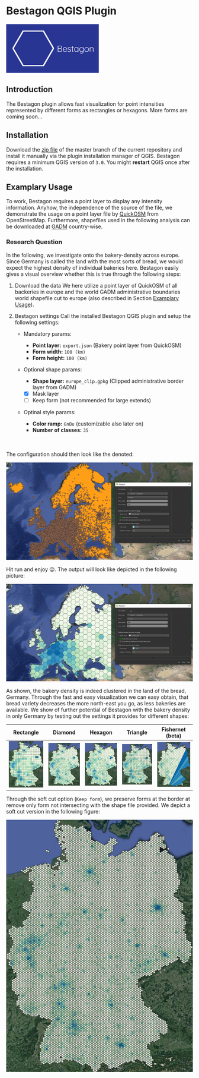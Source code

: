# Bestagon QGIS Plugin

![Bestagon](readme/bestagon.png)

## Introduction
The Bestagon plugin allows fast visualization for point intensities 
represented by different forms as rectangles or hexagons. More forms 
are coming soon...

## Installation
Download the [zip file](https://github.com/KonstiDE/Bestagon/archive/refs/heads/master.zip)
of the master branch of the current repository and install it manually via the plugin installation
manager of QGIS. Bestagon requires a minimum QGIS version of ``3.0``. You might __restart__ QGIS once 
after the installation.

## Examplary Usage
To work, Bestagon requires a point layer to display any intensity information. Anyhow,
the independence of the source of the file, we demonstrate the usage on a point layer file
by [QuickOSM](https://plugins.qgis.org/plugins/QuickOSM/) from OpenStreetMap. Furthermore,
shapefiles used in the following analysis can be downloaded at 
[GADM](https://gadm.org/download_country.html) country-wise.

### Research Question
In the following, we investigate onto the bakery-density across europe. Since Germany is 
called the land with the most sorts of bread, we would expect the highest density of individual
bakeries here. Bestagon easily gives a visual overview whether this is true through the
following steps:

1. Download the data
We here utilize a point layer of QuickOSM of all backeries in europe and the world GADM administrative 
boundaries world shapefile cut to europe (also described in Section [Examplary Usage](#examplary-usage)).

2. Bestagon settings
Call the installed Bestagon QGIS plugin and setup the following settings:
    * Mandatory params:
      * __Point layer:__ ``export.json`` (Bakery point layer from QuickOSM)
      * __Form width:__ ``100 (km)``
      * __Form height:__ ``100 (km)``

    * Optional shape params:
      * __Shape layer:__ ``europe_clip.gpkg`` (Clipped administrative border layer from GADM)
      * [x] Mask layer
      * [ ] Keep form (not recommended for large extends)

    * Optinal style params:
      * __Color ramp:__ ``GnBu`` (customizable also later on)
      * __Number of classes:__ ``35``

\
\
The configuration should then look like the denoted:

![Setup](readme/usage_step_2.PNG)

Hit run and enjoy :stuck_out_tongue:. The output will look like depicted in the following picture:

![Result](readme/usage_result.PNG)

As shown, the bakery density is indeed clustered in the land of the bread, Germany.
Through the fast and easy visualization we can easy obtain, that bread variety decreases the more 
north-east you go, as less bakeries are available. We show of further potential of Bestagon with the bakery density
in only Germany by testing out the settings it provides for different shapes:

|             Rectangle              |             Diamond              |             Hexagon              |             Triangle              |          Fishernet (beta)          |
|:----------------------------------:|:--------------------------------:|:--------------------------------:|:---------------------------------:|:----------------------------------:|
| ![](readme/examples/rectangle.PNG) | ![](readme/examples/diamond.PNG) | ![](readme/examples/hexagon.PNG) | ![](readme/examples/triangle.PNG) | ![](readme/examples/fishernet.PNG) |

Through the soft cut option (``Keep form``), we preserve forms at the border at remove only form not intersecting with
the shape file provided. We depict a soft cut version in the following figure:

![soft_cut](readme/examples/soft_cut.PNG)
